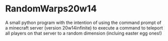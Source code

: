 # RandomWarps20w14
A small python program with the intention of using the command prompt of a minecraft server (version 20w14infinite) to execute a command to teleport all players on that server to a random dimension (incluing easter egg ones!)

